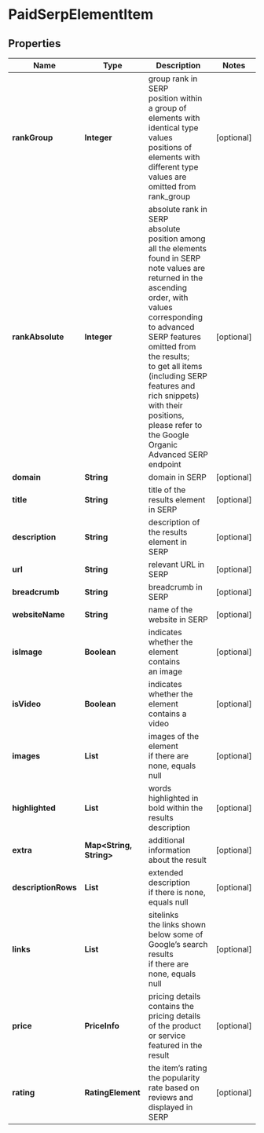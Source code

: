 # PaidSerpElementItem


## Properties

| Name | Type | Description | Notes |
|------------ | ------------- | ------------- | -------------|
**rankGroup** | **Integer** | group rank in SERP<br>position within a group of elements with identical type values<br>positions of elements with different type values are omitted from rank_group |[optional]|
**rankAbsolute** | **Integer** | absolute rank in SERP<br>absolute position among all the elements found in SERP<br>note values are returned in the ascending order, with values corresponding to advanced SERP features omitted from the results;<br>to get all items (including SERP features and rich snippets) with their positions, please refer to the Google Organiс Advanced SERP endpoint |[optional]|
**domain** | **String** | domain in SERP |[optional]|
**title** | **String** | title of the results element in SERP |[optional]|
**description** | **String** | description of the results element in SERP |[optional]|
**url** | **String** | relevant URL in SERP |[optional]|
**breadcrumb** | **String** | breadcrumb in SERP |[optional]|
**websiteName** | **String** | name of the website in SERP |[optional]|
**isImage** | **Boolean** | indicates whether the element contains an image |[optional]|
**isVideo** | **Boolean** | indicates whether the element contains a video |[optional]|
**images** | **List<AiModeImagesElementInfo>** | images of the element<br>if there are none, equals null |[optional]|
**highlighted** | **List<String>** | words highlighted in bold within the results description |[optional]|
**extra** | **Map<String, String>** | additional information about the result |[optional]|
**descriptionRows** | **List<String>** | extended description<br>if there is none, equals null |[optional]|
**links** | **List<AdLinkElement>** | sitelinks<br>the links shown below some of Google’s search results<br>if there are none, equals null |[optional]|
**price** | **PriceInfo** | pricing details<br>contains the pricing details of the product or service featured in the result |[optional]|
**rating** | **RatingElement** | the item’s rating <br>the popularity rate based on reviews and displayed in SERP |[optional]|